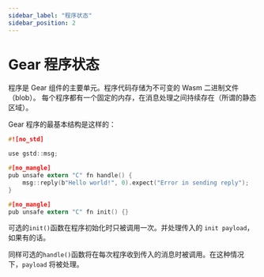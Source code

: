 ```yaml
---
sidebar_label: "程序状态"
sidebar_position: 2
---
```


# Gear 程序状态

程序是 Gear 组件的主要单元。程序代码存储为不可变的 Wasm 二进制文件（blob）。
每个程序都有一个固定的内存，在消息处理之间持续存在（所谓的静态区域）。

Gear 程序的最基本结构是这样的：

```c
#![no_std]

use gstd::msg;

#[no_mangle]
pub unsafe extern "C" fn handle() {
    msg::reply(b"Hello world!", 0).expect("Error in sending reply");
}

#[no_mangle]
pub unsafe extern "C" fn init() {}

```

可选的`init()`函数在程序初始化时只被调用一次。并处理传入的 `init payload`，如果有的话。

同样可选的`handle()`函数将在每次程序收到传入的消息时被调用。在这种情况下，`payload` 将被处理。
